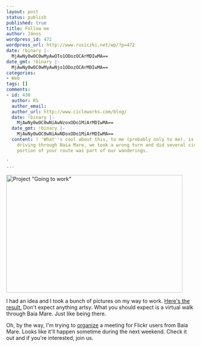 ```yaml
---
layout: post
status: publish
published: true
title: Follow me
author: János
wordpress_id: 472
wordpress_url: http://www.rusiczki.net/wp/?p=472
date: !binary |-
  MjAwNy0wOC0wMyAwOTo1ODozOCArMDIwMA==
date_gmt: !binary |-
  MjAwNy0wOC0wMyAwNjo1ODozOCArMDIwMA==
categories:
- Web
tags: []
comments:
- id: 430
  author: RS
  author_email: 
  author_url: http://www.cicleworks.com/blog/
  date: !binary |-
    MjAwNy0wOC0wNiAwNzoxODo1MiArMDIwMA==
  date_gmt: !binary |-
    MjAwNy0wOC0wNiAwNDoxODo1MiArMDIwMA==
  content: ! 'What''s cool about this, to me (probably only to me), is that whilst
    driving through Baia Mare, we took a wrong turn and did several circles. A good
    portion of your route was part of our wanderings.

'
---
```

<p><a href="http://www.flickr.com/photos/janos/sets/72157601092213316/detail/"><img src="http://www.rusiczki.net/blog/blogpics/project-going-to-work-thumbnails.jpg" width="471" height="315" border="0" alt='Project "Going to work"' class="image" /></a></p>
<p>I had an idea and I took a bunch of pictures on my way to work. <a href="http://www.flickr.com/photos/janos/sets/72157601092213316/detail/">Here's the result.</a> Don't expect anything artsy. What you should expect is a virtual walk through Baia Mare. Just like being there.</p>
<p>Oh, by the way, I'm trying to <a href="http://www.flickr.com/groups/baia-mare/discuss/72157600865421799/">organize</a> a meeting for Flickr users from Baia Mare. Looks like it'll happen sometime during the next weekend. Check it out and if you're interested, join us.</p>
